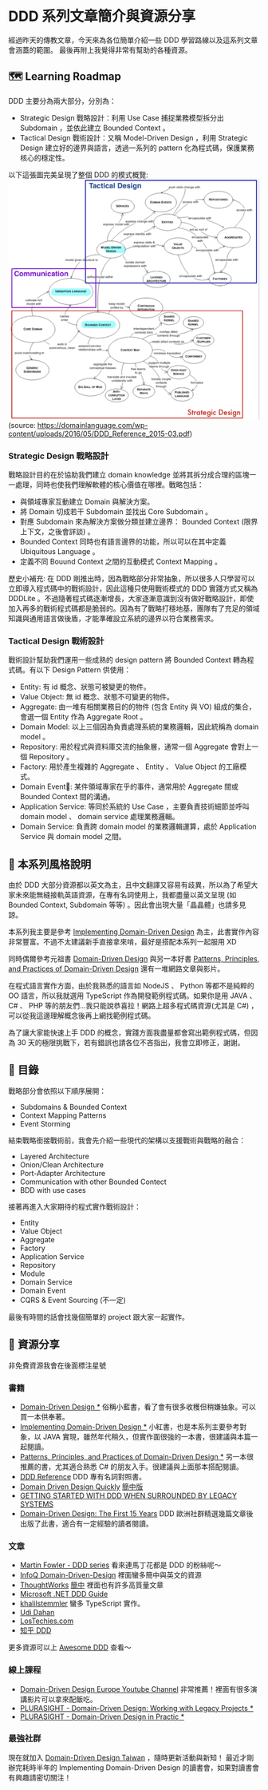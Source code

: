 # DDD 系列文章簡介與資源分享

經過昨天的傳教文章，今天來為各位簡單介紹一些 DDD 學習路線以及這系列文章會涵蓋的範圍。
最後再附上我覺得非常有幫助的各種資源。

## 🗺 Learning Roadmap

DDD 主要分為兩大部分，分別為：

- Strategic Design 戰略設計：利用 Use Case 捕捉業務模型拆分出 Subdomain ，並依此建立 Bounded Context 。
- Tactical Design 戰術設計：又稱 Model-Driven Design ，利用 Strategic Design 建立好的邊界與語言，透過一系列的 pattern 化為程式碼，保護業務核心的穩定性。

以下這張圖完美呈現了整個 DDD 的模式概覽:
![img](./roadmap.jpeg)
(source: https://domainlanguage.com/wp-content/uploads/2016/05/DDD_Reference_2015-03.pdf)

### Strategic Design 戰略設計

戰略設計目的在於協助我們建立 domain knowledge 並將其拆分成合理的區塊一一處理，同時也使我們理解軟體的核心價值在哪裡。戰略包括：

- 與領域專家互動建立 Domain 與解決方案。
- 將 Domain 切成若干 Subdomain 並找出 Core Subdomain 。
- 對應 Subdomain 來為解決方案做分類並建立邊界： Bounded Context (限界上下文，之後會詳談) 。
- Bounded Context 同時也有語言邊界的功能，所以可以在其中定義 Ubiquitous Language 。
- 定義不同 Bouund Context 之間的互動模式 Context Mapping 。

歷史小補充: 在 DDD 剛推出時，因為戰略部分非常抽象，所以很多人只學習可以立即導入程式碼中的戰術設計，因此這種只使用戰術模式的 DDD 實踐方式又稱為 DDDLite 。不過隨著程式碼逐漸增長，大家逐漸意識到沒有做好戰略設計，即使加入再多的戰術程式碼都是脆弱的。因為有了戰略打穩地基，團隊有了充足的領域知識與通用語言做後盾，才能準確設立系統的邊界以符合業務需求。

### Tactical Design 戰術設計

戰術設計幫助我們運用一些成熟的 design pattern 將 Bounded Context 轉為程式碼。有以下 Design Pattern 供使用：

- Entity: 有 id 概念、狀態可被變更的物件。
- Value Object: 無 id 概念、狀態不可變更的物件。
- Aggregate: 由一堆有相關業務目的的物件 (包含 Entity 與 VO) 組成的集合，會選一個 Entity 作為 Aggregate Root 。
- Domain Model: 以上三個因為負責處理系統的業務邏輯，因此統稱為 domain model 。
- Repository: 用於程式與資料庫交流的抽象層，通常一個 Aggregate 會對上一個 Repository 。
- Factory: 用於產生複雜的 Aggregate 、 Entity 、 Value Object 的工廠模式。
- Domain Event: 某件領域專家在乎的事件，通常用於 Aggregate 間或 Bounded Context 間的溝通。
- Application Service: 等同於系統的 Use Case ，主要負責技術細節並呼叫 domain model 、 domain service 處理業務邏輯。
- Domain Service: 負責跨 domain model 的業務邏輯運算，處於 Application Service 與 domain model 之間。

## 🗽 本系列風格說明

由於 DDD 大部分資源都以英文為主，且中文翻譯又容易有歧異，所以為了希望大家未來能無縫接軌英語資源，在專有名詞使用上，我都盡量以英文呈現 (如 Bounded Context, Subdomain 等等) 。因此會出現大量「晶晶體」也請多見諒。

本系列我主要是參考 [Implementing Domain-Driven Design](https://www.tenlong.com.tw/products/9787121224485) 為主，此書實作內容非常豐富。不過不太建議新手直接拿來啃，最好是搭配本系列一起服用 XD

同時偶爾參考元祖書 [Domain-Driven Design](https://www.tenlong.com.tw/products/9789864343874?list_name=c-domain-driven-design) 與另一本好書 [Patterns, Principles, and Practices of Domain-Driven Design](https://www.tenlong.com.tw/products/9781118714706?list_name=srh) 還有一堆網路文章與影片。

在程式語言實作方面，由於我熟悉的語言如 NodeJS 、 Python 等都不是純粹的 OO 語言，所以我就選用 TypeScript 作為開發範例程式碼。如果你是用 JAVA 、 C# 、 PHP 等的朋友們...我只能說恭喜拉！網路上超多程式碼資源(尤其是 C#) ，可以從我這邊理解概念後再上網找範例程式碼。

為了讓大家能快速上手 DDD 的概念，實踐方面我盡量都會寫出範例程式碼，但因為 30 天的極限挑戰下，若有錯誤也請各位不吝指出，我會立即修正，謝謝。

## 📖 目錄

戰略部分會依照以下順序展開：

- Subdomains & Bounded Context
- Context Mapping Patterns
- Event Storming

結束戰略銜接戰術前，我會先介紹一些現代的架構以支援戰術與戰略的融合：

- Layered Architecture
- Onion/Clean Architecture
- Port-Adapter Architecture
- Communication with other Bounded Contect
- BDD with use cases

接著再進入大家期待的程式實作戰術設計：

- Entity
- Value Object
- Aggregate
- Factory
- Application Service
- Repository
- Module
- Domain Service
- Domain Event
- CQRS & Event Sourcing (不一定)

最後有時間的話會找幾個簡單的 project 跟大家一起實作。

## 🎁 資源分享

非免費資源我會在後面標注星號

### 書籍

- [Domain-Driven Design \*](https://www.tenlong.com.tw/products/9789864343874?list_name=c-domain-driven-design) 俗稱小藍書，看了會有很多收穫但稍嫌抽象。可以買一本供奉著。
- [Implementing Domain-Driven Design \*](https://www.tenlong.com.tw/products/9787121224485) 小紅書，也是本系列主要參考對象，以 JAVA 實現，雖然年代稍久，但實作面很強的一本書，很建議與本篇一起閱讀。
- [Patterns, Principles, and Practices of Domain-Driven Design \*](https://www.tenlong.com.tw/products/9781118714706?list_name=srh) 另一本很推薦的書，尤其適合熟悉 C# 的朋友入手。很建議與上面那本搭配閱讀。
- [DDD Reference](http://domainlanguage.com/ddd/reference/) DDD 專有名詞對照書。
- [Domain Driven Design Quickly](https://www.infoq.com/minibooks/domain-driven-design-quickly/) [簡中版](https://www.infoq.cn/article/domain-driven-design-quickly?fbclid=IwAR1evqEP9h3Kj04tU5N0_oUPydmJmsuNahKUKqwz3TKgL84izTfxY9g39ks)
- [GETTING STARTED WITH DDD WHEN SURROUNDED BY LEGACY SYSTEMS](http://domainlanguage.com/wp-content/uploads/2016/04/GettingStartedWithDDDWhenSurroundedByLegacySystemsV1.pdf)
- [Domain-Driven Design: The First 15 Years](https://leanpub.com/ddd_first_15_years) DDD 歐洲社群精選幾篇文章後出版了此書，適合有一定經驗的讀者閱讀。

### 文章

- [Martin Fowler - DDD series](https://martinfowler.com/tags/domain%20driven%20design.html) 看來連馬丁花都是 DDD 的粉絲呢～
- [InfoQ Domain-Driven-Design](https://www.infoq.com/domaindrivendesign/) 裡面蠻多簡中與英文的資源
- [ThoughtWorks](https://www.thoughtworks.com) [簡中](https://info.thoughtworks.com/CN-Company-Introduction.html) 裡面也有許多高質量文章
- [Microsoft .NET DDD Guide](https://docs.microsoft.com/zh-tw/dotnet/architecture/microservices/microservice-ddd-cqrs-patterns/)
- [khalilstemmler](https://khalilstemmler.com/articles/categories/domain-driven-design/) 蠻多 TypeScript 實作。
- [Udi Dahan ](http://udidahan.com/articles/)
- [LosTechies.com](https://lostechies.com/jimmybogard/2010/02/04/strengthening-your-domain-a-primer/)
- [知乎 DDD ](https://www.zhihu.com/topic/19826540/hot)

更多資源可以上 [Awesome DDD](https://github.com/heynickc/awesome-ddd) 查看～

### 線上課程

- [Domain-Driven Design Europe Youtube Channel](https://www.youtube.com/channel/UC3PGn-hQdbtRiqxZK9XBGqQ) 非常推薦！裡面有很多演講影片可以拿來配飯吃。
- [PLURASIGHT - Domain-Driven Design: Working with Legacy Projects \*](https://www.pluralsight.com/courses/domain-driven-design-legacy-projects)
- [PLURASIGHT - Domain-Driven Design in Practic \*](https://www.pluralsight.com/courses/domain-driven-design-in-practice)

### 最強社群

現在就加入 [Domain-Driven Design Taiwan](https://www.facebook.com/groups/dddtaiwan/) ，隨時更新活動與新知！
最近才剛辦完耗時半年的 Implementing Domain-Driven Design 的讀書會，如果對讀書會有興趣請密切關注！
